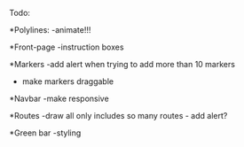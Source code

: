 Todo:

*Polylines:
-animate!!!

*Front-page
-instruction boxes

*Markers
-add alert when trying to add more than 10 markers
- make markers draggable

*Navbar
-make responsive

*Routes
-draw all only includes so many routes - add alert?

*Green bar
-styling